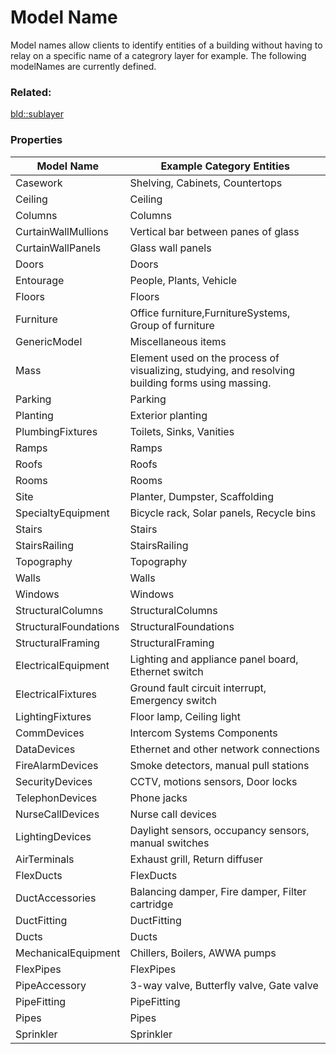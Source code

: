 # Model Name

Model names allow clients to identify entities of a building without having to relay on a specific name of a categrory layer for example. The following modelNames are currently defined.

### Related:

[bld::sublayer](sublayer.bld.md)
### Properties

| Model Name | Example Category Entities |
| --- | --- |
| Casework | Shelving, Cabinets, Countertops |
|Ceiling	|Ceiling|
|Columns	|Columns|
|CurtainWallMullions|	Vertical bar between panes of glass|
|CurtainWallPanels|	Glass wall panels|
|Doors|	Doors|
|Entourage|	People, Plants, Vehicle|
|Floors	|Floors|
|Furniture|	Office furniture,FurnitureSystems, Group of furniture|
|GenericModel|	Miscellaneous items|
|Mass|Element used on the process of visualizing, studying, and resolving building forms using massing.|
|Parking|	Parking|
|Planting	|Exterior planting|
|PlumbingFixtures	|Toilets, Sinks, Vanities|
|Ramps	|Ramps|
|Roofs|	Roofs|
|Rooms|Rooms|
|Site|	Planter, Dumpster, Scaffolding|
|SpecialtyEquipment|	Bicycle rack, Solar panels, Recycle bins|
|Stairs|	Stairs|
|StairsRailing|	StairsRailing|
|Topography	|Topography|
|Walls|	Walls|
|Windows|	Windows|
|StructuralColumns|	StructuralColumns|
|StructuralFoundations|	StructuralFoundations|
|StructuralFraming|	StructuralFraming|
|ElectricalEquipment|Lighting and appliance panel board, Ethernet switch|
|ElectricalFixtures	|Ground fault circuit interrupt, Emergency switch|
|LightingFixtures|Floor lamp, Ceiling light|
|CommDevices| Intercom Systems Components |
|DataDevices|Ethernet and other network connections|
|FireAlarmDevices|Smoke detectors, manual pull stations|
|SecurityDevices|CCTV, motions sensors, Door locks|
|TelephonDevices|Phone jacks|
|NurseCallDevices|Nurse call devices|
|LightingDevices|Daylight sensors, occupancy sensors, manual switches|
|AirTerminals	|Exhaust grill, Return diffuser|
|FlexDucts|	FlexDucts|
|DuctAccessories|	Balancing damper, Fire damper, Filter cartridge|
|DuctFitting|	DuctFitting|
|Ducts|	Ducts|
|MechanicalEquipment|	Chillers, Boilers, AWWA pumps|
|FlexPipes|	FlexPipes|
|PipeAccessory|	3-way valve, Butterfly valve, Gate valve|
|PipeFitting	|PipeFitting|
|Pipes|	Pipes|
|Sprinkler|	Sprinkler|
